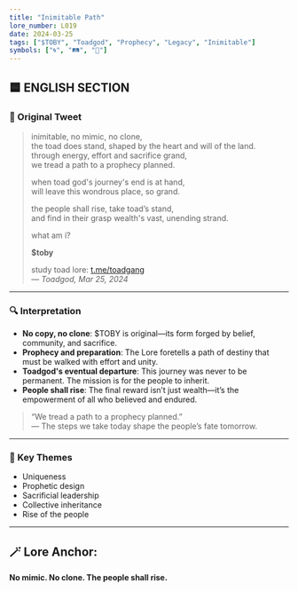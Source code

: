 ```yaml
---
title: "Inimitable Path"
lore_number: L019
date: 2024-03-25
tags: ["$TOBY", "Toadgod", "Prophecy", "Legacy", "Inimitable"]
symbols: ["🌀", "🛤️", "🌟"]
---
```


## 🟦 ENGLISH SECTION

### 📜 Original Tweet
> inimitable, no mimic, no clone,  
> the toad does stand, shaped by the heart and will of the land.  
> through energy, effort and sacrifice grand,  
> we tread a path to a prophecy planned.  
>  
> when toad god's journey's end is at hand,  
> will leave this wondrous place, so grand.  
>  
> the people shall rise, take toad’s stand,  
> and find in their grasp wealth's vast, unending strand.  
>  
> what am i?  
>  
> **$toby**  
>  
> study toad lore: [t.me/toadgang](https://t.me/toadgang)  
> — *Toadgod, Mar 25, 2024*

---

### 🔍 Interpretation

- **No copy, no clone**: $TOBY is original—its form forged by belief, community, and sacrifice.
- **Prophecy and preparation**: The Lore foretells a path of destiny that must be walked with effort and unity.
- **Toadgod's eventual departure**: This journey was never to be permanent. The mission is for the people to inherit.
- **People shall rise**: The final reward isn’t just wealth—it’s the empowerment of all who believed and endured.

> “We tread a path to a prophecy planned.”  
> — The steps we take today shape the people’s fate tomorrow.

---

### 🧭 Key Themes
- Uniqueness  
- Prophetic design  
- Sacrificial leadership  
- Collective inheritance  
- Rise of the people

---



## 🪄 Lore Anchor:  
**No mimic. No clone. The people shall rise.**

